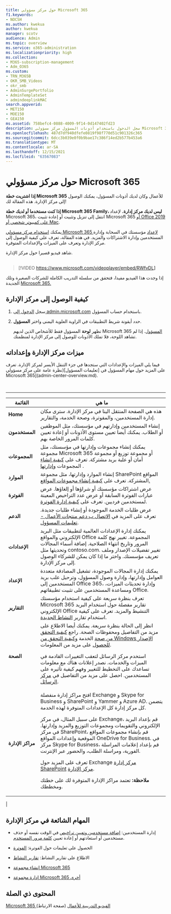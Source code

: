 ```yaml
---
title: حول مركز مسؤولي Microsoft 365
f1.keywords:
- NOCSH
ms.author: kwekua
author: kwekua
manager: scotv
audience: Admin
ms.topic: overview
ms.service: o365-administration
ms.localizationpriority: high
ms.collection:
- M365-subscription-management
- Adm_O365
ms.custom:
- TRN_M365B
- OKR_SMB_Videos
- okr_smb
- AdminSurgePortfolio
- AdminTemplateSet
- admindeeplinkMAC
search.appverid:
- MET150
- MOE150
- GEA150
ms.assetid: 758befc4-0888-4009-9f14-0d147402fd23
description: سجل الدخول باستخدام أذونات المسؤول مركز مسؤولي Microsoft 365 لإعداد مؤسستك في السحابة وإدارة المستخدمين والاشتراكات.
ms.openlocfilehash: 487d7df940dfefe0819f98f770d51c901326c365
ms.sourcegitcommit: 6dcc3b039e0f0b9bae17c386f14ed2b577b453a6
ms.translationtype: MT
ms.contentlocale: ar-SA
ms.lasthandoff: 12/15/2021
ms.locfileid: "63567083"
---
```

# <a name="about-the-microsoft-365-admin-center"></a>حول مركز مسؤولي Microsoft 365

**إذا اشتريت خطة Microsoft 365** للأعمال وكان لديك أذونات المسؤول، يمكنك الوصول إلى مركز الإدارة. هذه المقالة لك!

**إذا كنت مستخدما أو لديك خطة Microsoft 365 Family، ليس لديك مركز إدارة.** لإعداد Microsoft 365، انتقل إلى تنزيل وتثبيت أو إعادة تثبيت Microsoft 365 [أو Office 2019 على كمبيوتر شخصي أو Mac](https://support.microsoft.com/office/4414eaaf-0478-48be-9c42-23adc4716658).

يمكنك <a href="https://go.microsoft.com/fwlink/p/?linkid=2024339" target="_blank">استخدام مركز مسؤولي Microsoft 365 لإعداد</a> مؤسستك في السحابة وإدارة المستخدمين وإدارة الاشتراكات والمزيد. في هذه المقالة، تعرف على كيفية الوصول إلى مركز الإدارة وتعرف على الميزات والإعدادات المتوفرة.

شاهد فيديو قصيرا حول مركز الإدارة. <br><br>

> [!VIDEO https://www.microsoft.com/videoplayer/embed/RWfvDL]

إذا وجدت هذا الفيديو مفيدا، فتحقق من سلسلة التدريب الكاملة للشركات الصغيرة وتلك الجديدة [Microsoft 365.](../../business-video/index.yml)

## <a name="how-to-get-to-the-admin-center"></a>كيفية الوصول إلى مركز الإدارة

1. سجل <a href="https://go.microsoft.com/fwlink/p/?linkid=2024339" target="_blank">الدخول إلى admin.microsoft.com</a> باستخدام حساب المسؤول.

2. حدد أيقونة شريط التطبيقات في الزاوية العلوية اليمنى واختر **المسؤول**.

    تظهر **لوحة** المسؤول فقط للأشخاص الذين لديهم Microsoft 365 [المسؤول](../add-users/about-admin-roles.md). إذا لم تشاهد اللوحة، فلا تملك الأذونات للوصول إلى مركز الإدارة لمنظمتك.

## <a name="admin-center-features-and-settings"></a>ميزات مركز الإدارة وإعداداته

فيما يلي الميزات والإعدادات التي ستجدها في جزء التنقل الأيسر لمركز الإدارة. تعرف على المزيد حول مهام المسؤول في [تعليمات المسؤول](نظرة عامة على مركز مسؤولي Microsoft 365](admin-center-overview.md).

<br>

****

|القائمة|ما هي|
|-----|-----|
|**Home**|هذه هي الصفحة المنتقل الينا في مركز الإدارة. سترى مكان إدارة المستخدمين، والمفوترة، وصحة الخدمة، والتقارير.|
|**المستخدمون**|إنشاء المستخدمين وإدارتهم في مؤسستك، مثل الموظفين أو الطلاب. يمكنك أيضا تعيين مستوى الأذونات أو إعادة تعيين كلمات المرور الخاصة بهم.|
|**المجموعات**|يمكنك إنشاء مجموعات وإدارتها في مؤسستك، مثل مجموعة Microsoft 365 أو مجموعة توزيع أو مجموعة أمان أو علبة بريد مشتركة. تعرف على [كيفية إنشاء](../create-groups/create-groups.md) المجموعات [وإدارتها](../create-groups/manage-groups.md) .|
|**الموارد**|إنشاء الموارد وإدارتها، مثل مجموعة SharePoint المواقع المشتركة. تعرف على [كيفية إنشاء مجموعات المواقع.](/sharepoint/create-site-collection)|
|**الفوترة**|عرض اشتراكات مؤسستك أو شراؤها أو إلغاؤها. عرض عبارات الفوترة السابقة أو عرض عدد التراخيص المعينة لمستخدمين فرديين. تعرف على [كيفية إدارة الفوترة](../../commerce/index.yml).|
|**الدعم**|عرض طلبات الخدمة الموجودة أو إنشاء طلبات جديدة. تعرف على المزيد في [الاتصال ب دعم منتجات الأعمال - تعليمات المسؤول](../../business-video/get-help-support.md).|
|**الإعدادات**|يمكنك إدارة الإعدادات العالمية لتطبيقات مثل البريد الإلكتروني والمواقع Office المجموعة. تغيير نهج كلمة المرور وتاريخ انتهاء الصلاحية. إضافة أسماء المجالات وتحديثها مثل contoso.com. تغيير تفضيلات الإصدار وملف تعريف مؤسستك. واختر ما إذا كان يمكن للشركاء الوصول إلى مركز الإدارة.|
|**الإعداد**|يمكنك إدارة المجالات الموجودة، تشغيل المصادقة متعددة العوامل وإدارتها، وإدارة وصول المسؤول، وترحيل علب بريد المستخدمين إلى Office 365، وإدارة تحديثات الميزات، ومساعدة المستخدمين على تثبيت تطبيقاتهم Office.|
|**التقارير**|تعرف بنظرة سريعة على كيفية استخدام مؤسستك Microsoft 365 تقارير مفصلة حول استخدام البريد الإلكتروني Office التنشيط والمزيد. تعرف على كيفية استخدام تقارير [النشاط الجديدة](../activity-reports/activity-reports.md).|
|**الصحة**|انظر إلى الحالة بنظرة سريعة. يمكنك أيضا الاطلاع على مزيد من التفاصيل ومحفوظات الصحة. راجع [كيفية التحقق من صحة](../../enterprise/view-service-health.md) الخدمة [وكيفية التحقق من Windows الإصدار للحصول](/windows/deployment/update/check-release-health) على مزيد من المعلومات. <p>استخدم مركز الرسائل لتعقب التغييرات القادمة في الميزات والخدمات. نصدر إعلانات هناك مع معلومات تساعدك على التخطيط للتغيير وفهم كيفية تأثيره على المستخدمين. احصل على مزيد من التفاصيل في [مركز الرسائل](../manage/message-center.md).|
|**مراكز الإدارة**|افتح مراكز إدارة منفصلة Exchange و Skype for Business و SharePoint و Yammer و Azure AD. يتضمن كل مركز إدارة كل الإعدادات المتوفرة لهذه الخدمة.  <p> على سبيل المثال، في مركز Exchange، قم بإعداد البريد الإلكتروني والتقويمات ومجموعات التوزيع والمزيد وإدارتها. في مركز SharePoint، قم بإنشاء مجموعات المواقع الموقعية وإعدادات المواقع OneDrive for Business. في مركز Skype for Business، قم بإعداد إعلامات المراسلة الفورية، ومراسلة الطلب، والحضور عبر الإنترنت.  <p> تعرف على المزيد حول Exchange [مركز إدارة SharePoint](/exchange/exchange-admin-center) [مركز الإدارة](/sharepoint/sharepoint-online). <p> **ملاحظة:** تعتمد مراكز الإدارة المتوفرة لك على خطتك ومخططك.|
|

## <a name="common-tasks-in-the-admin-center"></a>المهام الشائعة في مركز الإدارة

- إدارة المستخدمين: [إضافة مستخدمين وتعيين تراخيص](../add-users/add-users.md) في الوقت نفسه أو حذف مستخدمين [](../add-users/delete-a-user.md)أو استعادتهم أو إعادة تعيين [كلمة مرور المستخدم](../add-users/reset-passwords.md).

- الحصول على تعليمات حول الفوترة: [الفوترة](../../commerce/index.yml)

- الاطلاع على تقارير النشاط: [تقارير النشاط](../activity-reports/activity-reports.md)

- [إنشاء مجموعة Microsoft 365](../create-groups/create-groups.md)

- [إدارة مجموعة Microsoft 365 أخرى](../create-groups/manage-groups.md)

## <a name="related-content"></a>المحتوى ذي الصلة

[Microsoft 365 الفيديو التدريبية للأعمال](../../business-video/index.yml) (صفحة الارتباط)
